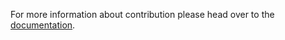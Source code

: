 For more information about contribution please head over to the [documentation](https://github.com/elraccoone/react-unity-webgl#contribution-and-development).
